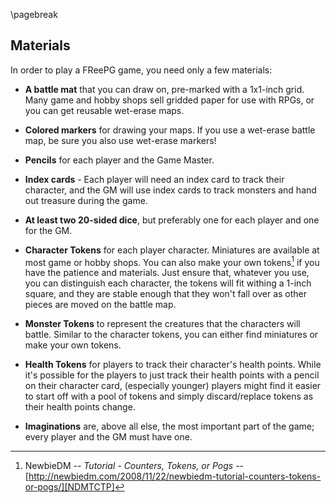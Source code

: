 \pagebreak

## Materials ##

In order to play a FReePG game, you need only a few materials:

* **A battle mat** that you can draw on, pre-marked with a 1x1-inch 
  grid. Many game and hobby shops sell gridded paper for use with RPGs, 
  or you can get reusable wet-erase maps.

* **Colored markers** for drawing your maps. If you use a wet-erase 
  battle map, be sure you also use wet-erase markers!

* **Pencils** for each player and the Game Master.

* **Index cards** - Each player will need an index card to track their 
  character, and the GM will use index cards to track monsters and hand 
  out treasure during the game.

* **At least two 20-sided dice**, but preferably one for each player and 
  one for the GM.

* **Character Tokens** for each player character. Miniatures are 
  available at most game or hobby shops. You can also make your own 
  tokens[^NDMTCTP] if you have the patience and materials. Just ensure 
  that, whatever you use, you can distinguish each character, the tokens 
  will fit withing a 1-inch square, and they are stable enough that they 
  won't fall over as other pieces are moved on the battle map.

* **Monster Tokens** to represent the creatures that the characters will 
  battle. Similar to the character tokens, you can either find 
  miniatures or make your own tokens.

* **Health Tokens** for players to track their character's health 
  points. While it's possible for the players to just track their health 
  points with a pencil on their character card, (especially younger) 
  players might find it easier to start off with a pool of tokens and 
  simply discard/replace tokens as their health points change.

* **Imaginations** are, above all else, the most important part of the 
  game; every player and the GM must have one.


[^NDMTCTP]: NewbieDM -- *Tutorial - Counters, Tokens, or Pogs* -- 
[http://newbiedm.com/2008/11/22/newbiedm-tutorial-counters-tokens-or-pogs/][NDMTCTP]

[NDMTCTP]: 
http://newbiedm.com/2008/11/22/newbiedm-tutorial-counters-tokens-or-pogs/
